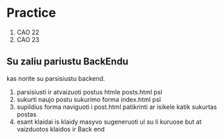 # Practice

1. CAO 22
2. CAO 23

## Su zaliu pariustu BackEndu

kas norite su parsisiustu backend.

1. parsisiusti ir atvaizuoti postus htmle posts.html psl
2. sukurti naujo postu sukurimo forma index.html psl
3. supildius forma naviguoti i post.html patikrinti ar isikele katik sukurtas postas
4. esant klaidai is klaidy masyvo sugeneruoti ul su li kuruose but at vaizduotos klaidos ir Back end
